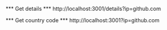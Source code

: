 *** Get details ***
http://localhost:3001/details?ip=github.com

*** Get country code ***
http://localhost:3001?ip=github.com